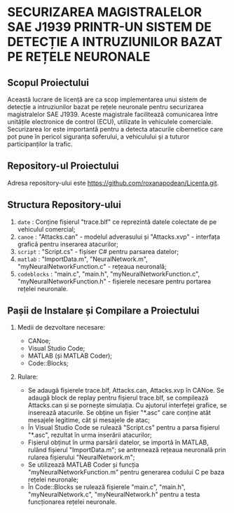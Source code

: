 # SECURIZAREA MAGISTRALELOR SAE J1939 PRINTR-UN SISTEM DE DETECȚIE A INTRUZIUNILOR BAZAT PE REȚELE NEURONALE

## Scopul Proiectului

Această lucrare de licență are ca scop implementarea unui sistem de detecție a intruziunilor bazat pe rețele neuronale pentru securizarea magistralelor SAE J1939. Aceste magistrale facilitează comunicarea între unitățile electronice de control (ECU), utilizate în vehiculele comerciale. Securizarea lor este importantă pentru a detecta atacurile cibernetice care pot pune în pericol siguranța soferului, a vehiculului și a tuturor participanților la trafic.

## Repository-ul Proiectului

Adresa repository-ului este https://github.com/roxanapodean/Licenta.git.

## Structura Repository-ului

1. `date` : Conține fișierul "trace.blf" ce reprezintă datele colectate de pe vehiculul comercial;
2. `canoe` : "Attacks.can" - modelul adverasului și "Attacks.xvp" - interfața grafică pentru inserarea atacurilor;
3. `script` : "Script.cs" - fișiser C# pentru parsarea datelor;
4. `matlab` : "ImportData.m", "NeuralNetwork.m", "myNeuralNetworkFunction.c" - rețeaua neuronală;
5. `codeblocks` : "main.c", "main.h", "myNeuralNetworkFunction.c", "myNeuralNetworkFunction.h" - fișierele necesare pentru portarea rețelei neuronale.

## Pașii de Instalare și Compilare a Proiectului

1. Medii de dezvoltare necesare:
	- CANoe;
	- Visual Studio Code;
	- MATLAB (și MATLAB Coder);
	- Code::Blocks;

2. Rulare:
	- Se adaugă fișierele trace.blf, Attacks.can, Attacks.xvp în CANoe. Se adaugă block de replay pentru fișierul trace.blf, se compilează Attacks.can și se pornește simulația. Cu ajutorul interfeței grafice, se inserează atacurile. Se obține un fișier "*.asc" care conține atât mesajele legitime, cât și mesajele de atac;
	- În Visual Studio Code se rulează "Script.cs" pentru a parsa fișierul "*.asc", rezultat în urma inserării atacurilor;
	- Fișierul obținut în urma parsării datelor, se importă în MATLAB, rulând fișierul "ImportData.m"; se antrenează rețeaua neuronală prin rularea fișierului "NeuralNetwork.m";
	- Se utilizează MATLAB Coder și funcția "myNeuralNetworkFunction.m" pentru generarea codului C pe baza rețelei neuronale;
	- În Code::Blocks se rulează fișierele "main.c", "main.h", "myNeuralNetwork.c", "myNeuralNetwork.h" pentru a testa funcționarea rețelei neuronale.
